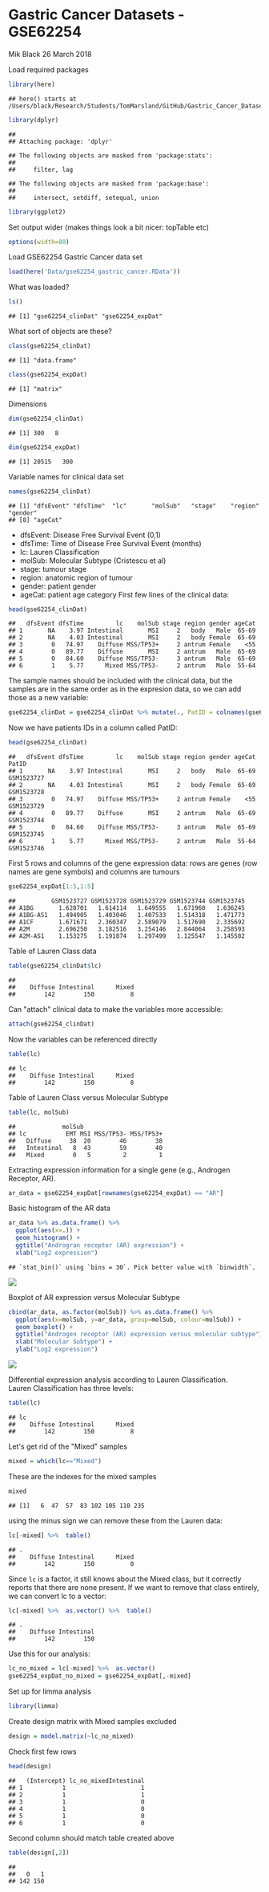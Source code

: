 Gastric Cancer Datasets - GSE62254
================
Mik Black
26 March 2018

Load required packages

``` r
library(here)
```

    ## here() starts at /Users/black/Research/Students/TomMarsland/GitHub/Gastric_Cancer_Datasets

``` r
library(dplyr)
```

    ## 
    ## Attaching package: 'dplyr'

    ## The following objects are masked from 'package:stats':
    ## 
    ##     filter, lag

    ## The following objects are masked from 'package:base':
    ## 
    ##     intersect, setdiff, setequal, union

``` r
library(ggplot2)
```

Set output wider (makes things look a bit nicer: topTable etc)

``` r
options(width=80)
```

Load GSE62254 Gastric Cancer data set

``` r
load(here('Data/gse62254_gastric_cancer.RData'))
```

What was loaded?

``` r
ls()
```

    ## [1] "gse62254_clinDat" "gse62254_expDat"

What sort of objects are these?

``` r
class(gse62254_clinDat)
```

    ## [1] "data.frame"

``` r
class(gse62254_expDat)
```

    ## [1] "matrix"

Dimensions

``` r
dim(gse62254_clinDat)
```

    ## [1] 300   8

``` r
dim(gse62254_expDat)
```

    ## [1] 20515   300

Variable names for clinical data set

``` r
names(gse62254_clinDat)
```

    ## [1] "dfsEvent" "dfsTime"  "lc"       "molSub"   "stage"    "region"   "gender"  
    ## [8] "ageCat"

-   dfsEvent: Disease Free Survival Event (0,1)
-   dfsTime: Time of Disease Free Survival Event (months)
-   lc: Lauren Classification
-   molSub: Molecular Subtype (Cristescu et al)
-   stage: tumour stage
-   region: anatomic region of tumour
-   gender: patient gender
-   ageCat: patient age category First few lines of the clinical data:

``` r
head(gse62254_clinDat)
```

    ##   dfsEvent dfsTime         lc    molSub stage region gender ageCat
    ## 1       NA    3.97 Intestinal       MSI     2   body   Male  65-69
    ## 2       NA    4.03 Intestinal       MSI     2   body Female  65-69
    ## 3        0   74.97    Diffuse MSS/TP53+     2 antrum Female    <55
    ## 4        0   89.77    Diffuse       MSI     2 antrum   Male  65-69
    ## 5        0   84.60    Diffuse MSS/TP53-     3 antrum   Male  65-69
    ## 6        1    5.77      Mixed MSS/TP53-     2 antrum   Male  55-64

The sample names should be included with the clinical data, but the samples are in the same order as in the expresion data, so we can add those as a new variable:

``` r
gse62254_clinDat = gse62254_clinDat %>% mutate(., PatID = colnames(gse62254_expDat))
```

Now we have patients IDs in a column called PatID:

``` r
head(gse62254_clinDat)
```

    ##   dfsEvent dfsTime         lc    molSub stage region gender ageCat      PatID
    ## 1       NA    3.97 Intestinal       MSI     2   body   Male  65-69 GSM1523727
    ## 2       NA    4.03 Intestinal       MSI     2   body Female  65-69 GSM1523728
    ## 3        0   74.97    Diffuse MSS/TP53+     2 antrum Female    <55 GSM1523729
    ## 4        0   89.77    Diffuse       MSI     2 antrum   Male  65-69 GSM1523744
    ## 5        0   84.60    Diffuse MSS/TP53-     3 antrum   Male  65-69 GSM1523745
    ## 6        1    5.77      Mixed MSS/TP53-     2 antrum   Male  55-64 GSM1523746

First 5 rows and columns of the gene expression data: rows are genes (row names are gene symbols) and columns are tumours

``` r
gse62254_expDat[1:5,1:5]
```

    ##          GSM1523727 GSM1523728 GSM1523729 GSM1523744 GSM1523745
    ## A1BG       1.628701   1.614114   1.649555   1.671960   1.636245
    ## A1BG-AS1   1.494905   1.403046   1.407533   1.514318   1.471773
    ## A1CF       1.671671   2.360347   2.589079   1.517690   2.335692
    ## A2M        2.696250   3.182516   3.254146   2.844064   3.258593
    ## A2M-AS1    1.153275   1.191874   1.297499   1.125547   1.145582

Table of Lauren Class data

``` r
table(gse62254_clinDat$lc)
```

    ## 
    ##    Diffuse Intestinal      Mixed 
    ##        142        150          8

Can "attach" clinical data to make the variables more accessible:

``` r
attach(gse62254_clinDat)
```

Now the variables can be referenced directly

``` r
table(lc)
```

    ## lc
    ##    Diffuse Intestinal      Mixed 
    ##        142        150          8

Table of Lauren Class versus Molecular Subtype

``` r
table(lc, molSub)
```

    ##             molSub
    ## lc           EMT MSI MSS/TP53- MSS/TP53+
    ##   Diffuse     38  20        46        38
    ##   Intestinal   8  43        59        40
    ##   Mixed        0   5         2         1

Extracting expression information for a single gene (e.g., Androgen Receptor, AR).

``` r
ar_data = gse62254_expDat[rownames(gse62254_expDat) == "AR"]
```

Basic histogram of the AR data

``` r
ar_data %>% as.data.frame() %>%  
  ggplot(aes(x=.)) + 
  geom_histogram() + 
  ggtitle("Androgran receptor (AR) expression") +
  xlab("Log2 expression")
```

    ## `stat_bin()` using `bins = 30`. Pick better value with `binwidth`.

![](gse62254_explore_data_files/figure-markdown_github/unnamed-chunk-17-1.png)

Boxplot of AR expression versus Molecular Subtype

``` r
cbind(ar_data, as.factor(molSub)) %>% as.data.frame() %>%  
  ggplot(aes(x=molSub, y=ar_data, group=molSub, colour=molSub)) + 
  geom_boxplot() + 
  ggtitle("Androgen receptor (AR) expression versus molecular subtype") +
  xlab("Molecular Subtype") +
  ylab("Log2 expression")
```

![](gse62254_explore_data_files/figure-markdown_github/unnamed-chunk-18-1.png)

Differential expression analysis according to Lauren Classification. <BR> Lauren Classification has three levels:

``` r
table(lc)
```

    ## lc
    ##    Diffuse Intestinal      Mixed 
    ##        142        150          8

Let's get rid of the "Mixed" samples

``` r
mixed = which(lc=="Mixed")
```

These are the indexes for the mixed samples

``` r
mixed
```

    ## [1]   6  47  57  83 102 105 110 235

using the minus sign we can remove these from the Lauren data:

``` r
lc[-mixed] %>%  table()
```

    ## .
    ##    Diffuse Intestinal      Mixed 
    ##        142        150          0

Since `lc` is a factor, it still knows about the Mixed class, but it correctly reports that there are none present. If we want to remove that class entirely, we can convert lc to a vector:

``` r
lc[-mixed] %>%  as.vector() %>%  table()
```

    ## .
    ##    Diffuse Intestinal 
    ##        142        150

Use this for our analysis:

``` r
lc_no_mixed = lc[-mixed] %>%  as.vector()
gse62254_expDat_no_mixed = gse62254_expDat[,-mixed]
```

Set up for limma analysis

``` r
library(limma)
```

Create design matrix with Mixed samples excluded

``` r
design = model.matrix(~lc_no_mixed)
```

Check first few rows

``` r
head(design)
```

    ##   (Intercept) lc_no_mixedIntestinal
    ## 1           1                     1
    ## 2           1                     1
    ## 3           1                     0
    ## 4           1                     0
    ## 5           1                     0
    ## 6           1                     0

Second column should match table created above

``` r
table(design[,2])
```

    ## 
    ##   0   1 
    ## 142 150

